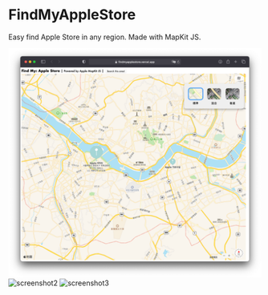 # FindMyAppleStore
Easy find Apple Store in any region. Made with MapKit JS.

![screenshot1](https://raw.githubusercontent.com/1998code/FindMyAppleStore/main/screenshot1.png)
![screenshot2](https://raw.githubusercontent.com/1998code/FindMyAppleStore/main/screenshot2.png)
![screenshot3](https://raw.githubusercontent.com/1998code/FindMyAppleStore/main/screenshot3.png)
